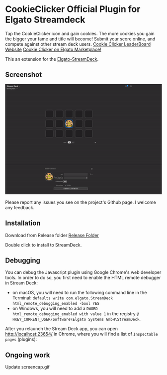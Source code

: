 # CookieClicker Official Plugin for Elgato Streamdeck

Tap the CookieClicker icon and gain cookies. The more cookies you gain the bigger your fame and title will become!
Submit your score online, and compete against other stream deck users. 
[Cookie Clicker LeaderBoard Website](http://cookieclickerleaderboard.com/)
[Cookie Clicker on Elgato Marketplace!](https://marketplace.elgato.com/product/cookieclicker-8f99f006-9d71-4889-8790-ff7edaf49eea)

This an extension for the [Elgato-StreamDeck](https://www.elgato.com/en/gaming/stream-deck).

## Screenshot

![screencap.gif](https://github.com/f00d4tehg0dz/elgato-streamdeck-cookie-clicker/blob/main/adobe/elgatogif_AME/elgatogif.gif?raw=true)

Please report any issues you see on the project's Github page. I welcome any feedback.

## Installation

Download from Release folder [Release Folder](Release/com.f00d4tehg0dz.cookieclicker.streamDeckPlugin)

Double click to install to StreamDeck. 

## Debugging

You can debug the Javascript plugin using Google Chrome's web developer tools. In order to do so, you first need to enable the HTML remote debugger in Stream Deck:

- on macOS, you will need to run the following command line in the Terminal:
   `defaults write com.elgato.StreamDeck html_remote_debugging_enabled -bool YES`
- on Windows, you will need to add a `DWORD html_remote_debugging_enabled with value 1` in the registry `@ HKEY_CURRENT_USER\Software\Elgato Systems GmbH\StreamDeck`.

After you relaunch the Stream Deck app, you can open [http://localhost:23654/](http://localhost:23654/) in Chrome, where you will find a list of `Inspectable pages` (plugins):

## Ongoing work
Update screencap.gif
